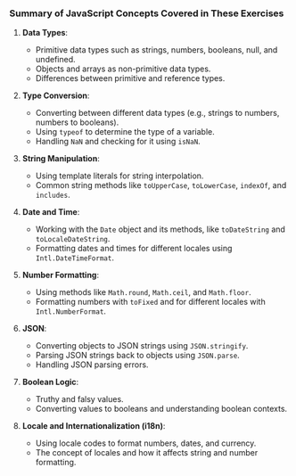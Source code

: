 ### Summary of JavaScript Concepts Covered in These Exercises

1. **Data Types**:
    
    - Primitive data types such as strings, numbers, booleans, null, and undefined.
    - Objects and arrays as non-primitive data types.
    - Differences between primitive and reference types.
2. **Type Conversion**:
    
    - Converting between different data types (e.g., strings to numbers, numbers to booleans).
    - Using `typeof` to determine the type of a variable.
    - Handling `NaN` and checking for it using `isNaN`.
3. **String Manipulation**:
    
    - Using template literals for string interpolation.
    - Common string methods like `toUpperCase`, `toLowerCase`, `indexOf`, and `includes`.
4. **Date and Time**:
    
    - Working with the `Date` object and its methods, like `toDateString` and `toLocaleDateString`.
    - Formatting dates and times for different locales using `Intl.DateTimeFormat`.
5. **Number Formatting**:
    
    - Using methods like `Math.round`, `Math.ceil`, and `Math.floor`.
    - Formatting numbers with `toFixed` and for different locales with `Intl.NumberFormat`.
6. **JSON**:
    
    - Converting objects to JSON strings using `JSON.stringify`.
    - Parsing JSON strings back to objects using `JSON.parse`.
    - Handling JSON parsing errors.
7. **Boolean Logic**:
    
    - Truthy and falsy values.
    - Converting values to booleans and understanding boolean contexts.
8. **Locale and Internationalization (i18n)**:
    
    - Using locale codes to format numbers, dates, and currency.
    - The concept of locales and how it affects string and number formatting.